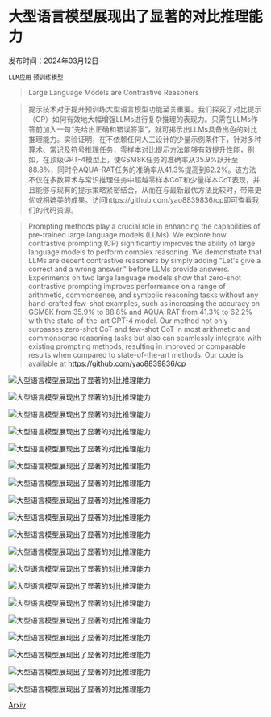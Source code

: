 # 大型语言模型展现出了显著的对比推理能力

发布时间：2024年03月12日

`LLM应用` `预训练模型`

> Large Language Models are Contrastive Reasoners

> 提示技术对于提升预训练大型语言模型功能至关重要。我们探究了对比提示（CP）如何有效地大幅增强LLMs进行复杂推理的表现力。只需在LLMs作答前加入一句“先给出正确和错误答案”，就可揭示出LLMs具备出色的对比推理能力。实验证明，在不依赖任何人工设计的少量示例条件下，针对多种算术、常识及符号推理任务，零样本对比提示方法能够有效提升性能，例如，在顶级GPT-4模型上，使GSM8K任务的准确率从35.9%跃升至88.8%，同时令AQUA-RAT任务的准确率从41.3%提高到62.2%。该方法不仅在多数算术与常识推理任务中超越零样本CoT和少量样本CoT表现，并且能够与现有的提示策略紧密结合，从而在与最新最优方法比较时，带来更优或相媲美的成果。访问https://github.com/yao8839836/cp即可查看我们的代码资源。

> Prompting methods play a crucial role in enhancing the capabilities of pre-trained large language models (LLMs). We explore how contrastive prompting (CP) significantly improves the ability of large language models to perform complex reasoning. We demonstrate that LLMs are decent contrastive reasoners by simply adding "Let's give a correct and a wrong answer." before LLMs provide answers. Experiments on two large language models show that zero-shot contrastive prompting improves performance on a range of arithmetic, commonsense, and symbolic reasoning tasks without any hand-crafted few-shot examples, such as increasing the accuracy on GSM8K from 35.9% to 88.8% and AQUA-RAT from 41.3% to 62.2% with the state-of-the-art GPT-4 model. Our method not only surpasses zero-shot CoT and few-shot CoT in most arithmetic and commonsense reasoning tasks but also can seamlessly integrate with existing prompting methods, resulting in improved or comparable results when compared to state-of-the-art methods. Our code is available at https://github.com/yao8839836/cp

![大型语言模型展现出了显著的对比推理能力](../../../paper_images/2403.08211/x1.png)

![大型语言模型展现出了显著的对比推理能力](../../../paper_images/2403.08211/x2.png)

![大型语言模型展现出了显著的对比推理能力](../../../paper_images/2403.08211/x3.png)

![大型语言模型展现出了显著的对比推理能力](../../../paper_images/2403.08211/x4.png)

![大型语言模型展现出了显著的对比推理能力](../../../paper_images/2403.08211/x5.png)

![大型语言模型展现出了显著的对比推理能力](../../../paper_images/2403.08211/x6.png)

![大型语言模型展现出了显著的对比推理能力](../../../paper_images/2403.08211/x7.png)

![大型语言模型展现出了显著的对比推理能力](../../../paper_images/2403.08211/x8.png)

![大型语言模型展现出了显著的对比推理能力](../../../paper_images/2403.08211/x9.png)

![大型语言模型展现出了显著的对比推理能力](../../../paper_images/2403.08211/x10.png)

![大型语言模型展现出了显著的对比推理能力](../../../paper_images/2403.08211/x11.png)

![大型语言模型展现出了显著的对比推理能力](../../../paper_images/2403.08211/x12.png)

![大型语言模型展现出了显著的对比推理能力](../../../paper_images/2403.08211/x13.png)

![大型语言模型展现出了显著的对比推理能力](../../../paper_images/2403.08211/x14.png)

![大型语言模型展现出了显著的对比推理能力](../../../paper_images/2403.08211/x15.png)

![大型语言模型展现出了显著的对比推理能力](../../../paper_images/2403.08211/x16.png)

![大型语言模型展现出了显著的对比推理能力](../../../paper_images/2403.08211/x17.png)

![大型语言模型展现出了显著的对比推理能力](../../../paper_images/2403.08211/x18.png)

![大型语言模型展现出了显著的对比推理能力](../../../paper_images/2403.08211/x19.png)

[Arxiv](https://arxiv.org/abs/2403.08211)